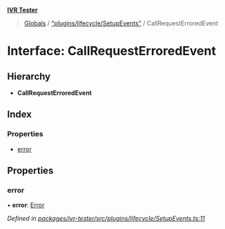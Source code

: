 **[IVR Tester](../README.md)**

> [Globals](../README.md) / ["plugins/lifecycle/SetupEvents"](../modules/_plugins_lifecycle_setupevents_.md) / CallRequestErroredEvent

# Interface: CallRequestErroredEvent

## Hierarchy

* **CallRequestErroredEvent**

## Index

### Properties

* [error](_plugins_lifecycle_setupevents_.callrequesterroredevent.md#error)

## Properties

### error

•  **error**: [Error](../classes/_configuration_configurationerror_.configurationerror.md#error)

*Defined in [packages/ivr-tester/src/plugins/lifecycle/SetupEvents.ts:11](https://github.com/SketchingDev/ivr-tester/blob/5493745/packages/ivr-tester/src/plugins/lifecycle/SetupEvents.ts#L11)*

